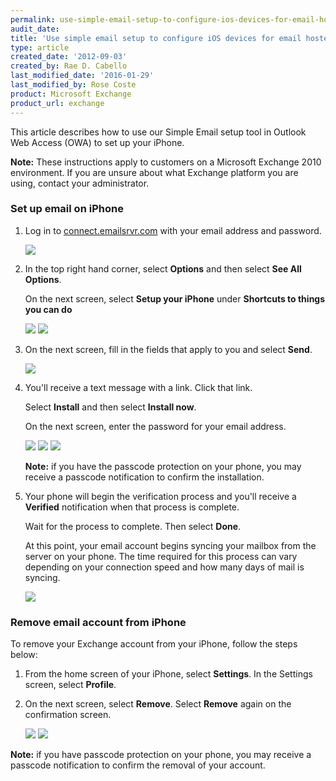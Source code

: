 ```yaml
---
permalink: use-simple-email-setup-to-configure-ios-devices-for-email-hosted-on-exchange-2010/
audit_date:
title: 'Use simple email setup to configure iOS devices for email hosted on Exchange 2010'
type: article
created_date: '2012-09-03'
created_by: Rae D. Cabello
last_modified_date: '2016-01-29'
last_modified_by: Rose Coste
product: Microsoft Exchange
product_url: exchange
---
```


This article describes how to use our Simple Email
setup tool in Outlook Web Access (OWA) to set up your iPhone.

**Note:** These instructions apply to customers on a Microsoft Exchange
2010 environment. If you are unsure about what Exchange platform you are
using, contact your administrator.

### Set up email on iPhone

1. Log in to
   [connect.emailsrvr.com](https://connect.emailsrvr.com) with your email
   address and password.

   ![](1_0.png)

2. In the top right hand corner, select **Options** and then select
   **See All Options**.

   On the next screen, select **Setup your iPhone**
   under **Shortcuts to things you can do**

   ![](2_1.png)
   ![](3_1.png)

3. On the next screen, fill in the fields that apply to you
   and select **Send**.

   ![](4_1.png)

4. You'll receive a text message with a link.
   Click that link.

   Select **Install** and then select **Install now**.

   On the next screen, enter the password for your email address.

   ![](iPhone1.png)
   ![](iPhone2.png)
   ![](iPhone4.png)

   **Note:** if you have the passcode protection on your phone, you may
   receive a passcode notification to confirm the installation.

5. Your phone will begin the verification process and you'll receive a
   **Verified** notification when that process is complete.

   Wait for the process to complete. Then select **Done**.

   At this point, your email account begins syncing your mailbox
   from the server on your phone. The time required for this process can vary
   depending on your connection speed and how many days of mail is syncing.

   ![](iPhone5.png)

### Remove email account from iPhone

To remove your Exchange account from your
iPhone, follow the steps below:

1. From the home screen of your iPhone, select **Settings**. In the
   Settings screen, select **Profile**.

2. On the next screen, select **Remove**. Select **Remove** again on the
   confirmation screen.

   ![](iPhone6.png)
   ![](iPhone7.png)

**Note:** if you have passcode protection on your phone, you may
receive a passcode notification to confirm the removal of your account.
